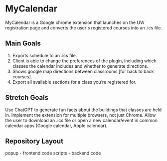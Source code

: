 # MyCalendar
MyCalendar is a Google chrome extension that launches on the UW registration page and converts the user's registered courses into an .ics file. 

## Main Goals
1. Exports schedule to an .ics file.
2. Client is able to change the preferences of the plugin, including which classes the calendar includes and whether to generate directions.
3. Shows google map directions between classrooms [for back to back courses].
4. Export all available sections for a class you’re registered for.

## Stretch Goals
Use ChatGPT to generate fun facts about the buildings that classes are held in.
Implement the extension for multiple browsers, not just Chrome.
Allow the user to download an .ics file or open a new calendar/event in common calendar apps (Google calendar, Apple calendar).

## Repository Layout
popup - frontend code
scripts - backend code
